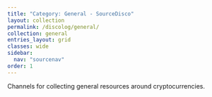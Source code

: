 ```yaml
---
title: "Category: General - SourceDisco"
layout: collection
permalink: /discolog/general/
collection: general
entries_layout: grid
classes: wide
sidebar:
  nav: "sourcenav" 
order: 1
---
```


Channels for collecting general resources around cryptocurrencies. 